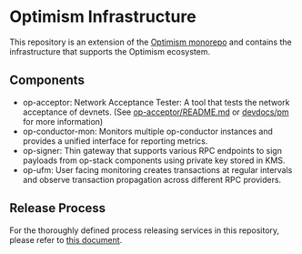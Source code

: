 # Optimism Infrastructure

This repository is an extension of the [Optimism monorepo](https://github.com/ethereum-optimism/optimism) and contains the infrastructure that supports the Optimism ecosystem.

## Components
- op-acceptor: Network Acceptance Tester: A tool that tests the network acceptance of devnets. (See [op-acceptor/README.md](./acceptor/README.md) or [devdocs/pm](https://devdocs.optimism.io/pm/acceptance-testing.html) for more information)
- op-conductor-mon: Monitors multiple op-conductor instances and provides a unified interface for reporting metrics.
- op-signer: Thin gateway that supports various RPC endpoints to sign payloads from op-stack components using private key stored in KMS.
- op-ufm: User facing monitoring creates transactions at regular intervals and observe transaction propagation across different RPC providers.

## Release Process

For the thoroughly defined process releasing services in this repository, please refer to [this document](./RELEASE.md).
